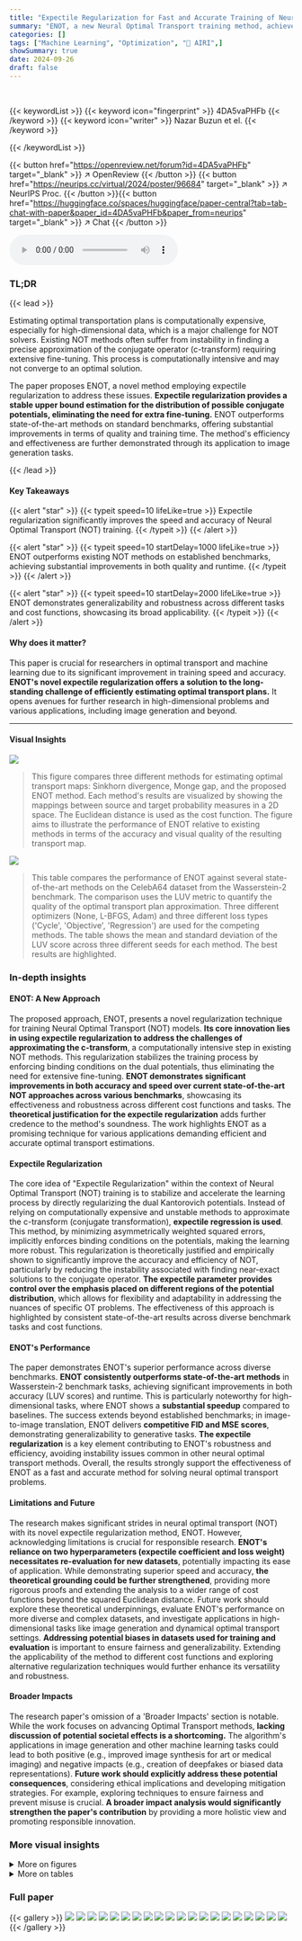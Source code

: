 ```yaml
---
title: "Expectile Regularization for Fast and Accurate Training of Neural Optimal Transport"
summary: "ENOT, a new Neural Optimal Transport training method, achieves 3x quality and 10x speed improvements by using expectile regularization to stabilize the learning process."
categories: []
tags: ["Machine Learning", "Optimization", "🏢 AIRI",]
showSummary: true
date: 2024-09-26
draft: false
---
```


<br>

{{< keywordList >}}
{{< keyword icon="fingerprint" >}} 4DA5vaPHFb {{< /keyword >}}
{{< keyword icon="writer" >}} Nazar Buzun et el. {{< /keyword >}}
 
{{< /keywordList >}}

{{< button href="https://openreview.net/forum?id=4DA5vaPHFb" target="_blank" >}}
↗ OpenReview
{{< /button >}}
{{< button href="https://neurips.cc/virtual/2024/poster/96684" target="_blank" >}}
↗ NeurIPS Proc.
{{< /button >}}{{< button href="https://huggingface.co/spaces/huggingface/paper-central?tab=tab-chat-with-paper&paper_id=4DA5vaPHFb&paper_from=neurips" target="_blank" >}}
↗ Chat
{{< /button >}}



<audio controls>
    <source src="https://ai-paper-reviewer.com/4DA5vaPHFb/podcast.wav" type="audio/wav">
    Your browser does not support the audio element.
</audio>


### TL;DR


{{< lead >}}

Estimating optimal transportation plans is computationally expensive, especially for high-dimensional data, which is a major challenge for NOT solvers. Existing NOT methods often suffer from instability in finding a precise approximation of the conjugate operator (c-transform) requiring extensive fine-tuning. This process is computationally intensive and may not converge to an optimal solution.

The paper proposes ENOT, a novel method employing expectile regularization to address these issues. **Expectile regularization provides a stable upper bound estimation for the distribution of possible conjugate potentials, eliminating the need for extra fine-tuning.**  ENOT outperforms state-of-the-art methods on standard benchmarks, offering substantial improvements in terms of quality and training time.  The method's efficiency and effectiveness are further demonstrated through its application to image generation tasks.

{{< /lead >}}


#### Key Takeaways

{{< alert "star" >}}
{{< typeit speed=10 lifeLike=true >}} Expectile regularization significantly improves the speed and accuracy of Neural Optimal Transport (NOT) training. {{< /typeit >}}
{{< /alert >}}

{{< alert "star" >}}
{{< typeit speed=10 startDelay=1000 lifeLike=true >}} ENOT outperforms existing NOT methods on established benchmarks, achieving substantial improvements in both quality and runtime. {{< /typeit >}}
{{< /alert >}}

{{< alert "star" >}}
{{< typeit speed=10 startDelay=2000 lifeLike=true >}} ENOT demonstrates generalizability and robustness across different tasks and cost functions, showcasing its broad applicability. {{< /typeit >}}
{{< /alert >}}

#### Why does it matter?
This paper is crucial for researchers in optimal transport and machine learning due to its significant improvement in training speed and accuracy. **ENOT's novel expectile regularization offers a solution to the long-standing challenge of efficiently estimating optimal transport plans.**  It opens avenues for further research in high-dimensional problems and various applications, including image generation and beyond.

------
#### Visual Insights



![](https://ai-paper-reviewer.com/4DA5vaPHFb/figures_6_1.jpg)

> This figure compares three different methods for estimating optimal transport maps: Sinkhorn divergence, Monge gap, and the proposed ENOT method.  Each method's results are visualized by showing the mappings between source and target probability measures in a 2D space.  The Euclidean distance is used as the cost function.  The figure aims to illustrate the performance of ENOT relative to existing methods in terms of the accuracy and visual quality of the resulting transport map.





![](https://ai-paper-reviewer.com/4DA5vaPHFb/tables_6_1.jpg)

> This table compares the performance of ENOT against several state-of-the-art methods on the CelebA64 dataset from the Wasserstein-2 benchmark.  The comparison uses the LUV metric to quantify the quality of the optimal transport plan approximation. Three different optimizers (None, L-BFGS, Adam) and three different loss types ('Cycle', 'Objective', 'Regression') are used for the competing methods.  The table shows the mean and standard deviation of the LUV score across three different seeds for each method.  The best results are highlighted.





### In-depth insights


#### ENOT: A New Approach
The proposed approach, ENOT, presents a novel regularization technique for training Neural Optimal Transport (NOT) models.  **Its core innovation lies in using expectile regularization to address the challenges of approximating the c-transform**, a computationally intensive step in existing NOT methods.  This regularization stabilizes the training process by enforcing binding conditions on the dual potentials, thus eliminating the need for extensive fine-tuning.  **ENOT demonstrates significant improvements in both accuracy and speed over current state-of-the-art NOT approaches across various benchmarks**, showcasing its effectiveness and robustness across different cost functions and tasks. The **theoretical justification for the expectile regularization** adds further credence to the method's soundness. The work highlights ENOT as a promising technique for various applications demanding efficient and accurate optimal transport estimations.

#### Expectile Regularization
The core idea of "Expectile Regularization" within the context of Neural Optimal Transport (NOT) training is to stabilize and accelerate the learning process by directly regularizing the dual Kantorovich potentials.  Instead of relying on computationally expensive and unstable methods to approximate the c-transform (conjugate transformation), **expectile regression is used**. This method, by minimizing asymmetrically weighted squared errors, implicitly enforces binding conditions on the potentials, making the learning more robust. This regularization is theoretically justified and empirically shown to significantly improve the accuracy and efficiency of NOT, particularly by reducing the instability associated with finding near-exact solutions to the conjugate operator. **The expectile parameter provides control over the emphasis placed on different regions of the potential distribution**, which allows for flexibility and adaptability in addressing the nuances of specific OT problems. The effectiveness of this approach is highlighted by consistent state-of-the-art results across diverse benchmark tasks and cost functions.

#### ENOT's Performance
The paper demonstrates ENOT's superior performance across diverse benchmarks.  **ENOT consistently outperforms state-of-the-art methods** in Wasserstein-2 benchmark tasks, achieving significant improvements in both accuracy (LUV scores) and runtime.  This is particularly noteworthy for high-dimensional tasks, where ENOT shows a **substantial speedup** compared to baselines.  The success extends beyond established benchmarks; in image-to-image translation, ENOT delivers **competitive FID and MSE scores**, demonstrating generalizability to generative tasks.  **The expectile regularization** is a key element contributing to ENOT's robustness and efficiency, avoiding instability issues common in other neural optimal transport methods. Overall, the results strongly support the effectiveness of ENOT as a fast and accurate method for solving neural optimal transport problems.

#### Limitations and Future
The research makes significant strides in neural optimal transport (NOT) with its novel expectile regularization method, ENOT.  However, acknowledging limitations is crucial for responsible research.  **ENOT's reliance on two hyperparameters (expectile coefficient and loss weight) necessitates re-evaluation for new datasets**, potentially impacting its ease of application. While demonstrating superior speed and accuracy, **the theoretical grounding could be further strengthened**, providing more rigorous proofs and extending the analysis to a wider range of cost functions beyond the squared Euclidean distance.  Future work should explore these theoretical underpinnings, evaluate ENOT's performance on more diverse and complex datasets, and investigate applications in high-dimensional tasks like image generation and dynamical optimal transport settings.  **Addressing potential biases in datasets used for training and evaluation** is important to ensure fairness and generalizability.  Extending the applicability of the method to different cost functions and exploring alternative regularization techniques would further enhance its versatility and robustness.

#### Broader Impacts
The research paper's omission of a 'Broader Impacts' section is notable.  While the work focuses on advancing Optimal Transport methods, **lacking discussion of potential societal effects is a shortcoming.**  The algorithm's applications in image generation and other machine learning tasks could lead to both positive (e.g., improved image synthesis for art or medical imaging) and negative impacts (e.g., creation of deepfakes or biased data representations).  **Future work should explicitly address these potential consequences**, considering ethical implications and developing mitigation strategies.  For example, exploring techniques to ensure fairness and prevent misuse is crucial.  **A broader impact analysis would significantly strengthen the paper's contribution** by providing a more holistic view and promoting responsible innovation.


### More visual insights

<details>
<summary>More on figures
</summary>


![](https://ai-paper-reviewer.com/4DA5vaPHFb/figures_6_2.jpg)

> This figure compares the performance of three different optimal transport methods (Sinkhorn, Monge, and ENOT) on a 2-sphere dataset using a geodesic cost function.  The plots visualize the recovered optimal transport maps (Tθ), showing the mappings between source and target measures. The blue dots represent the source measure, red crosses the target measure, and orange crosses show the result of the transport map (push-forward).  The figure demonstrates how each method achieves different results in terms of the mappings found.


![](https://ai-paper-reviewer.com/4DA5vaPHFb/figures_8_1.jpg)

> This figure shows the results of unpaired image-to-image translation using the ENOT method.  Three different translation tasks are presented: handbags to shoes, FFHQ faces to comic faces, and CelebA female faces to anime faces. For each task, the top row displays the source images, and the bottom row shows the corresponding images generated by ENOT. The figure visually demonstrates the model's ability to translate images between different domains.


![](https://ai-paper-reviewer.com/4DA5vaPHFb/figures_9_1.jpg)

> This figure shows contour plots illustrating the impact of the hyperparameters expectile (τ) and regularization weight (λ) on the unexplained variance percentage (LUV) metric across different dimensions (D=256, 128, 64).  The plots reveal the optimal regions for τ and λ that minimize LUV.  Grey areas indicate where the OT solver failed to converge.


![](https://ai-paper-reviewer.com/4DA5vaPHFb/figures_13_1.jpg)

> The figure demonstrates expectile regression. The left panel shows the asymmetric squared loss function Lτ, highlighting how different τ values (0.01, 0.5, 0.8, 0.9, 0.99) affect the weighting of positive and negative differences.  The right panel illustrates the resulting expectile models fτ(x) for the same τ values.  It shows how the model shifts from representing the conditional mean (τ = 0.5) towards approximating the conditional maximum (as τ approaches 1).


![](https://ai-paper-reviewer.com/4DA5vaPHFb/figures_17_1.jpg)

> This figure shows contour plots illustrating the relationship between the unexplained variance percentage (LUV) metric, the expectile hyperparameter τ, and the regularization weight λ across different dimensions (D = 64, 128, 256). The plots visualize how the optimal settings of τ and λ change depending on the dimensionality of the problem.  Areas with NaN (Not a Number) values indicate where the optimization diverged, highlighting the impact of the hyperparameters on the stability and accuracy of the model.


![](https://ai-paper-reviewer.com/4DA5vaPHFb/figures_18_1.jpg)

> This figure shows the results of applying the ENOT method to synthetic datasets from Makkuva et al. (2020) using a squared Euclidean cost function.  It displays the recovered optimal transport plans (T(x) and its inverse T⁻¹(y)), which map probability measures α and β, along with contour plots of the learned Kantorovich potentials (f and g).  The evaluation metric used is the Sinkhorn distance (W₂), comparing the estimated distance from the learned potentials with the true Wasserstein distance between α and β. The closeness of these distances demonstrates the accuracy of the learned potentials and transport plans.


![](https://ai-paper-reviewer.com/4DA5vaPHFb/figures_18_2.jpg)

> This figure visualizes the optimal transport plan learned by the ENOT algorithm for a squared Euclidean cost function on synthetic datasets from the Rout et al. (2021) paper. It shows the source and target measures as point clouds and the learned transport map as lines connecting points from the source to the target. The color of the lines might represent the magnitude or other properties of the transport. The figure demonstrates the ability of ENOT to learn accurate and continuous transport maps even on complex datasets.


![](https://ai-paper-reviewer.com/4DA5vaPHFb/figures_19_1.jpg)

> This figure shows the results of applying the ENOT model to three different image-to-image translation tasks.  The top row of each section displays the source images, while the bottom row presents the images generated by the ENOT model after the transport mapping. The tasks demonstrated are: translating images of handbags into images of shoes, translating images from the Flickr-Faces-HQ dataset into images of comic book faces, and translating images of female celebrities from the CelebA dataset into images of anime faces.


![](https://ai-paper-reviewer.com/4DA5vaPHFb/figures_19_2.jpg)

> This figure shows the results of image-to-image translation using the proposed ENOT method.  It presents three different translation tasks: handbags to shoes, high-resolution faces (FFHQ) to comic-style faces, and female celebrity faces (CelebA) to anime-style faces. For each task, the top row displays the source images, and the bottom row shows the corresponding translated images generated by ENOT. The figure visually demonstrates the model's ability to translate images across different domains while preserving important structural information.


</details>




<details>
<summary>More on tables
</summary>


![](https://ai-paper-reviewer.com/4DA5vaPHFb/tables_7_1.jpg)
> This table compares the performance of the proposed ENOT method against several baseline methods on high-dimensional tasks from the Wasserstein-2 benchmark.  The comparison is based on the LUV (Unexplained Variance Percentage) metric, which measures the deviation of the estimated optimal transport plan from the ground truth.  Different optimizers for computing the c-conjugate transform are also considered.  The results show the mean and standard deviation of the LUV metric across five different seeds for each method and varying dimensions (D). The best performing method for each dimension is highlighted.

![](https://ai-paper-reviewer.com/4DA5vaPHFb/tables_7_2.jpg)
> This table compares the performance of the proposed ENOT method against several baseline methods on high-dimensional tasks from the Wasserstein-2 benchmark.  The comparison is based on the LUV (Unexplained Variance Percentage) metric, which measures the deviation from the optimal transport plan. Different optimization strategies (Cycle, Objective, Regression) and conjugate optimizers are used for the baselines, while ENOT uses no conjugate optimization.  The table shows the LUV scores for different dimensions (D) of the measure space, highlighting ENOT's superior performance and efficiency.

![](https://ai-paper-reviewer.com/4DA5vaPHFb/tables_8_1.jpg)
> This table compares the performance of ENOT against several other methods for image-to-image translation.  The comparison uses two metrics: FID (Frechet Inception Distance) and MSE (Mean Squared Error) across four different image translation tasks. Lower values are better for both metrics. Note that some baselines did not report results for all tasks.

![](https://ai-paper-reviewer.com/4DA5vaPHFb/tables_8_2.jpg)
> This table compares the performance of ENOT against other methods for image-to-image translation tasks.  The metrics used for comparison are FID (Frechet Inception Distance) and MSE (Mean Squared Error). The results show ENOT's performance relative to CycleGAN, StarGAN, Extremal OT, and Kernel OT across various image datasets and resolutions.

![](https://ai-paper-reviewer.com/4DA5vaPHFb/tables_15_1.jpg)
> This table compares the performance of ENOT against other state-of-the-art methods on the CelebA64 dataset from the Wasserstein-2 benchmark.  The comparison is based on the LUV metric (Unexplained Variance Percentage), which measures the deviation from the optimal transport plan.  Different optimization strategies and methods for approximating the c-conjugate transform are evaluated. The table shows mean and standard deviation of LUV across multiple runs for each method.

![](https://ai-paper-reviewer.com/4DA5vaPHFb/tables_15_2.jpg)
> This table shows the hyperparameter settings used for the synthetic 2D datasets experiments from the Rout et al. (2021) paper.  It details the specific configurations of the potential model, conjugate model, hidden layers, training iterations, activation function, optimizers, Adam beta parameters, initial learning rate, expectile coefficient, expectile tau, and batch size.

![](https://ai-paper-reviewer.com/4DA5vaPHFb/tables_15_3.jpg)
> This table lists the hyperparameters used for the CelebA64 Wasserstein-2 benchmark task.  It includes specifications for the potential and conjugate models, the number of hidden layers, training iterations, activation function, optimizers (with their beta parameters), initial learning rate, expectile coefficient (λ), expectile τ, and batch size.

![](https://ai-paper-reviewer.com/4DA5vaPHFb/tables_16_1.jpg)
> This table presents a comparison of the Expectile-Regularized Neural Optimal Transport (ENOT) method with other state-of-the-art approaches on the CelebA64 tasks from the Wasserstein-2 benchmark.  The comparison is based on the LUV (Unexplained Variance Percentage) metric, which measures the deviation from the optimal transport plan.  The table shows the LUV scores for different methods, broken down by the type of amortisation loss used and the optimizer employed for fine-tuning the c-conjugate transform.  The best-performing method is highlighted.

![](https://ai-paper-reviewer.com/4DA5vaPHFb/tables_16_2.jpg)
> This table compares the runtime of the proposed ENOT method against the W2OT method from Amos (2023) for different numbers of hidden layers in the multi-layer perceptron (MLP) architecture. It demonstrates the significant speed improvement achieved by ENOT compared to W2OT, especially as the number of layers increases.  The speed-up highlights one of the key advantages of ENOT: efficiency in training.

![](https://ai-paper-reviewer.com/4DA5vaPHFb/tables_17_1.jpg)
> This table compares the computation times of the proposed ENOT method against the baseline W2OT-Objective L-BFGS method for high-dimensional tasks from the Wasserstein-2 benchmark.  It demonstrates the significant speedup achieved by ENOT across various dimensions (D).  The same network architecture was used for a fair comparison.

![](https://ai-paper-reviewer.com/4DA5vaPHFb/tables_17_2.jpg)
> This table presents the performance of the ENOT model on various tasks with different values of the expectile hyperparameter τ.  It shows how the model's performance (measured by LUV, Wasserstein distance, FID, and MSE) changes as τ approaches 1, illustrating the effect of this hyperparameter on model stability and accuracy. The results are presented for four different evaluation metrics across various datasets, highlighting the impact of expectile regularization and its influence on the model's behavior.

</details>




### Full paper

{{< gallery >}}
<img src="https://ai-paper-reviewer.com/4DA5vaPHFb/1.png" class="grid-w50 md:grid-w33 xl:grid-w25" />
<img src="https://ai-paper-reviewer.com/4DA5vaPHFb/2.png" class="grid-w50 md:grid-w33 xl:grid-w25" />
<img src="https://ai-paper-reviewer.com/4DA5vaPHFb/3.png" class="grid-w50 md:grid-w33 xl:grid-w25" />
<img src="https://ai-paper-reviewer.com/4DA5vaPHFb/4.png" class="grid-w50 md:grid-w33 xl:grid-w25" />
<img src="https://ai-paper-reviewer.com/4DA5vaPHFb/5.png" class="grid-w50 md:grid-w33 xl:grid-w25" />
<img src="https://ai-paper-reviewer.com/4DA5vaPHFb/6.png" class="grid-w50 md:grid-w33 xl:grid-w25" />
<img src="https://ai-paper-reviewer.com/4DA5vaPHFb/7.png" class="grid-w50 md:grid-w33 xl:grid-w25" />
<img src="https://ai-paper-reviewer.com/4DA5vaPHFb/8.png" class="grid-w50 md:grid-w33 xl:grid-w25" />
<img src="https://ai-paper-reviewer.com/4DA5vaPHFb/9.png" class="grid-w50 md:grid-w33 xl:grid-w25" />
<img src="https://ai-paper-reviewer.com/4DA5vaPHFb/10.png" class="grid-w50 md:grid-w33 xl:grid-w25" />
<img src="https://ai-paper-reviewer.com/4DA5vaPHFb/11.png" class="grid-w50 md:grid-w33 xl:grid-w25" />
<img src="https://ai-paper-reviewer.com/4DA5vaPHFb/12.png" class="grid-w50 md:grid-w33 xl:grid-w25" />
<img src="https://ai-paper-reviewer.com/4DA5vaPHFb/13.png" class="grid-w50 md:grid-w33 xl:grid-w25" />
<img src="https://ai-paper-reviewer.com/4DA5vaPHFb/14.png" class="grid-w50 md:grid-w33 xl:grid-w25" />
<img src="https://ai-paper-reviewer.com/4DA5vaPHFb/15.png" class="grid-w50 md:grid-w33 xl:grid-w25" />
<img src="https://ai-paper-reviewer.com/4DA5vaPHFb/16.png" class="grid-w50 md:grid-w33 xl:grid-w25" />
<img src="https://ai-paper-reviewer.com/4DA5vaPHFb/17.png" class="grid-w50 md:grid-w33 xl:grid-w25" />
<img src="https://ai-paper-reviewer.com/4DA5vaPHFb/18.png" class="grid-w50 md:grid-w33 xl:grid-w25" />
<img src="https://ai-paper-reviewer.com/4DA5vaPHFb/19.png" class="grid-w50 md:grid-w33 xl:grid-w25" />
<img src="https://ai-paper-reviewer.com/4DA5vaPHFb/20.png" class="grid-w50 md:grid-w33 xl:grid-w25" />
{{< /gallery >}}